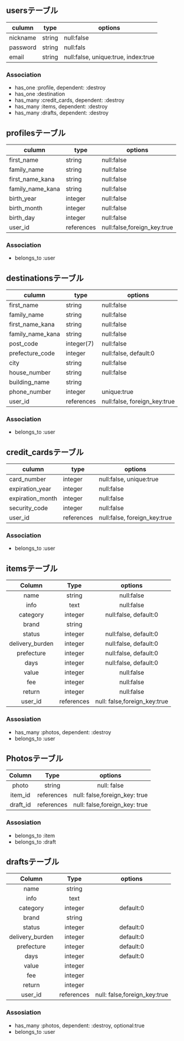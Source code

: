 ## usersテーブル
|culumn|type|options|
|------|----|-------|
|nickname|string|null:false|
|password|string|null:fals|
|email|string|null:false, unique:true, index:true|

### Association
- has_one :profile, dependent: :destroy
- has_one :destination
- has_many :credit_cards, dependent: :destroy
- has_many :items, dependent: :destroy
- has_many :drafts, dependent: :destroy


## profilesテーブル
|culumn|type|options|
|------|----|-------|
|first_name|string|null:false|
|family_name|string|null:false|
|first_name_kana|string|null:false|
|family_name_kana|string|null:false|
|birth_year|integer|null:false|
|birth_month|integer|null:false|
|birth_day|integer|null:false|
|user_id|references|null:false,foreign_key:true|

### Association
- belongs_to :user

## destinationsテーブル
|culumn|type|options|
|------|----|-------|
|first_name|string|null:false|
|family_name|string|null:false|
|first_name_kana|string|null:false|
|family_name_kana|string|null:false|
|post_code|integer(7)|null:false|
|prefecture_code|integer|null:false, default:0|
|city|string|null:false|
|house_number|string|null:false|
|building_name|string||
|phone_number|integer|unique:true|
|user_id|references|null:false, foreign_key:true|

### Association
- belongs_to :user

## credit_cardsテーブル
|culumn|type|options|
|------|----|-------|
|card_number|integer|null:false, unique:true|
|expiration_year|integer|null:false|
|expiration_month|integer|null:false|
|security_code|integer|null:false|
|user_id|references|null:false, foreign_key:true|

### Association
- belongs_to :user

## itemsテーブル
|Column|Type|options|
|:----:|:--:|:-----:|
|name|string|null:false|
|info|text|null:false|
|category|integer|null:false, default:0|
|brand|string|
|status|integer|null:false, default:0|
|delivery_burden|integer|null:false, default:0|
|prefecture|integer|null:false, default:0|
|days|integer|null:false, default:0|
|value|integer|null:false|
|fee|integer|null:false|
|return|integer|null:false|
|user_id|references|null: false,foreign_key:true|

### Assosiation 
- has_many :photos, dependent: :destroy
- belongs_to :user

## Photosテーブル
|Column|Type|options|
|:----:|:--:|:-----:|
|photo|string|null: false|
|item_id|references|null: false,foreign_key: true|
|draft_id|references|null: false,foreign_key: true|

### Assosiation 
- belongs_to :item
- belongs_to :draft

## draftsテーブル
|Column|Type|options|
|:----:|:--:|:-----:|
|name|string|
|info|text|
|category|integer|default:0|
|brand|string|
|status|integer|default:0|
|delivery_burden|integer|default:0|
|prefecture|integer|default:0|
|days|integer|default:0|
|value|integer|
|fee|integer|
|return|integer|
|user_id|references|null: false,foreign_key:true|

### Assosiation 
- has_many :photos, dependent: :destroy, optional:true
- belongs_to :user
